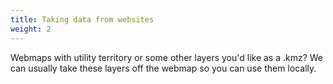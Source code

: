 ```yaml
---
title: Taking data from websites
weight: 2
---
```


Webmaps with utility territory or some other layers you'd like as a .kmz? We can usually take these layers off the webmap so you can use them locally.
